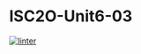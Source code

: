 # ISC2O-Unit6-03
[![linter](https://github.com/Ethan-Prieur/ICS2O-Unit6-03/workflows/linter/badge.svg)](https://github.com/marketplace/actions/super-linter)
